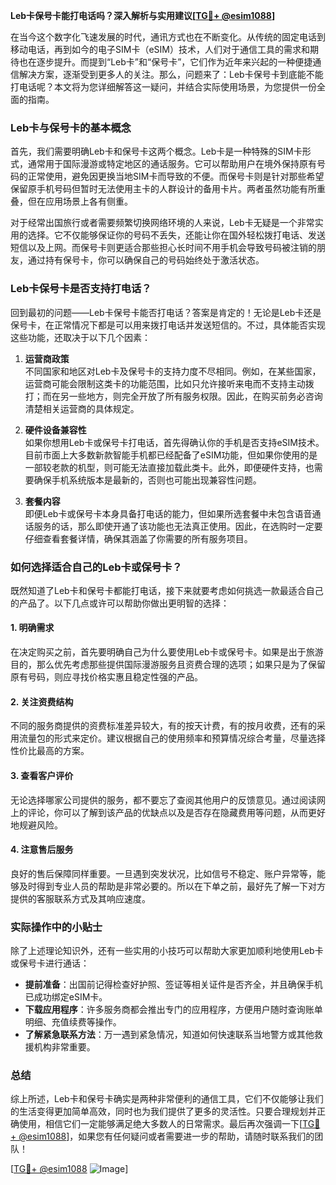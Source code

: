 **Leb卡保号卡能打电话吗？深入解析与实用建议[[TG💪+ @esim1088](https://t.me/s/esim1088)]**

在当今这个数字化飞速发展的时代，通讯方式也在不断变化。从传统的固定电话到移动电话，再到如今的电子SIM卡（eSIM）技术，人们对于通信工具的需求和期待也在逐步提升。而提到“Leb卡”和“保号卡”，它们作为近年来兴起的一种便捷通信解决方案，逐渐受到更多人的关注。那么，问题来了：Leb卡保号卡到底能不能打电话呢？本文将为您详细解答这一疑问，并结合实际使用场景，为您提供一份全面的指南。

### Leb卡与保号卡的基本概念

首先，我们需要明确Leb卡和保号卡这两个概念。Leb卡是一种特殊的SIM卡形式，通常用于国际漫游或特定地区的通话服务。它可以帮助用户在境外保持原有号码的正常使用，避免因更换当地SIM卡而导致的不便。而保号卡则是针对那些希望保留原手机号码但暂时无法使用主卡的人群设计的备用卡片。两者虽然功能有所重叠，但在应用场景上各有侧重。

对于经常出国旅行或者需要频繁切换网络环境的人来说，Leb卡无疑是一个非常实用的选择。它不仅能够保证你的号码不丢失，还能让你在国外轻松拨打电话、发送短信以及上网。而保号卡则更适合那些担心长时间不用手机会导致号码被注销的朋友，通过持有保号卡，你可以确保自己的号码始终处于激活状态。

### Leb卡保号卡是否支持打电话？

回到最初的问题——Leb卡保号卡能否打电话？答案是肯定的！无论是Leb卡还是保号卡，在正常情况下都是可以用来拨打电话并发送短信的。不过，具体能否实现这些功能，还取决于以下几个因素：

1. **运营商政策**  
   不同国家和地区对Leb卡及保号卡的支持力度不尽相同。例如，在某些国家，运营商可能会限制这类卡的功能范围，比如只允许接听来电而不支持主动拨打；而在另一些地方，则完全开放了所有服务权限。因此，在购买前务必咨询清楚相关运营商的具体规定。

2. **硬件设备兼容性**  
   如果你想用Leb卡或保号卡打电话，首先得确认你的手机是否支持eSIM技术。目前市面上大多数新款智能手机都已经配备了eSIM功能，但如果你使用的是一部较老款的机型，则可能无法直接加载此类卡。此外，即便硬件支持，也需要确保手机系统版本是最新的，否则也可能出现兼容性问题。

3. **套餐内容**  
   即便Leb卡或保号卡本身具备打电话的能力，但如果所选套餐中未包含语音通话服务的话，那么即使开通了该功能也无法真正使用。因此，在选购时一定要仔细查看套餐详情，确保其涵盖了你需要的所有服务项目。

### 如何选择适合自己的Leb卡或保号卡？

既然知道了Leb卡和保号卡都能打电话，接下来就要考虑如何挑选一款最适合自己的产品了。以下几点或许可以帮助你做出更明智的选择：

#### 1. 明确需求
在决定购买之前，首先要明确自己为什么要使用Leb卡或保号卡。如果是出于旅游目的，那么优先考虑那些提供国际漫游服务且资费合理的选项；如果只是为了保留原有号码，则应寻找价格实惠且稳定性强的产品。

#### 2. 关注资费结构
不同的服务商提供的资费标准差异较大，有的按天计费，有的按月收费，还有的采用流量包的形式来定价。建议根据自己的使用频率和预算情况综合考量，尽量选择性价比最高的方案。

#### 3. 查看客户评价
无论选择哪家公司提供的服务，都不要忘了查阅其他用户的反馈意见。通过阅读网上的评论，你可以了解到该产品的优缺点以及是否存在隐藏费用等问题，从而更好地规避风险。

#### 4. 注意售后服务
良好的售后保障同样重要。一旦遇到突发状况，比如信号不稳定、账户异常等，能够及时得到专业人员的帮助是非常必要的。所以在下单之前，最好先了解一下对方提供的客服联系方式及其响应速度。

### 实际操作中的小贴士

除了上述理论知识外，还有一些实用的小技巧可以帮助大家更加顺利地使用Leb卡或保号卡进行通话：

- **提前准备**：出国前记得检查好护照、签证等相关证件是否齐全，并且确保手机已成功绑定eSIM卡。
- **下载应用程序**：许多服务商都会推出专门的应用程序，方便用户随时查询账单明细、充值续费等操作。
- **了解紧急联系方法**：万一遇到紧急情况，知道如何快速联系当地警方或其他救援机构非常重要。

### 总结

综上所述，Leb卡和保号卡确实是两种非常便利的通信工具，它们不仅能够让我们的生活变得更加简单高效，同时也为我们提供了更多的灵活性。只要合理规划并正确使用，相信它们一定能够满足绝大多数人的日常需求。最后再次强调一下[[TG💪+ @esim1088](https://t.me/s/esim1088)]，如果您有任何疑问或者需要进一步的帮助，请随时联系我们的团队！

[[TG💪+ @esim1088](https://t.me/s/esim1088) ![Image](https://i.postimg.cc/4NQfJmqS/Snipaste-2025-05-13-00-14-12.png)]